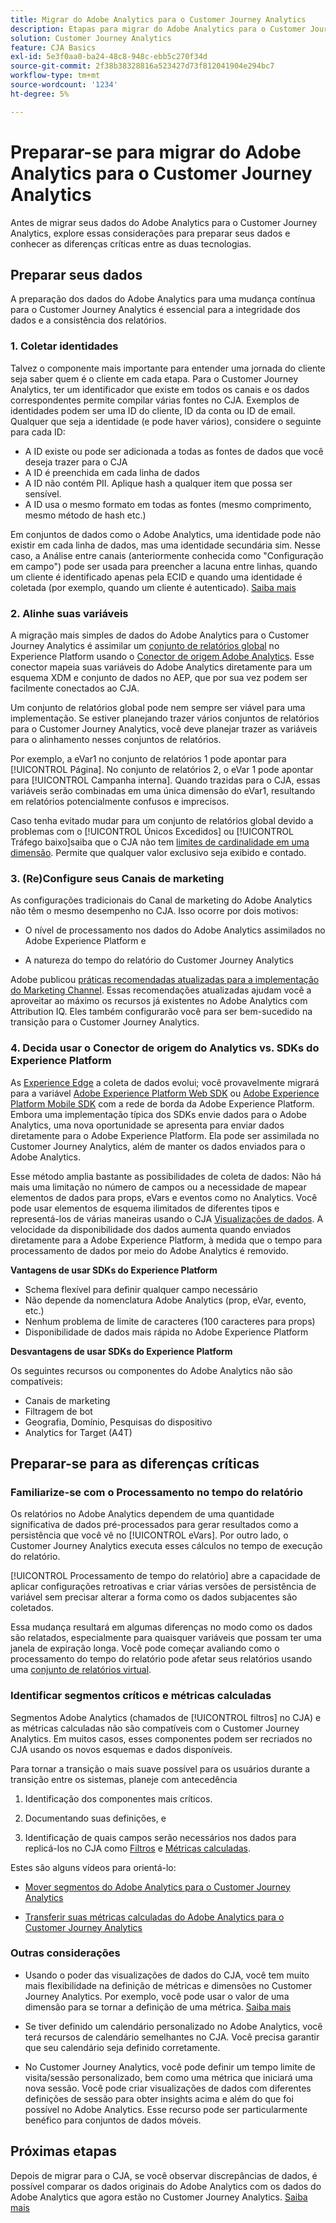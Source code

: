 ```yaml
---
title: Migrar do Adobe Analytics para o Customer Journey Analytics
description: Etapas para migrar do Adobe Analytics para o Customer Journey Analytics
solution: Customer Journey Analytics
feature: CJA Basics
exl-id: 5e3f0aa0-ba24-48c8-948c-ebb5c270f34d
source-git-commit: 2f38b38328816a523427d73f812041904e294bc7
workflow-type: tm+mt
source-wordcount: '1234'
ht-degree: 5%

---
```


# Preparar-se para migrar do Adobe Analytics para o Customer Journey Analytics

Antes de migrar seus dados do Adobe Analytics para o Customer Journey Analytics, explore essas considerações para preparar seus dados e conhecer as diferenças críticas entre as duas tecnologias.

## Preparar seus dados

A preparação dos dados do Adobe Analytics para uma mudança contínua para o Customer Journey Analytics é essencial para a integridade dos dados e a consistência dos relatórios.

### 1. Coletar identidades

Talvez o componente mais importante para entender uma jornada do cliente seja saber quem é o cliente em cada etapa. Para o Customer Journey Analytics, ter um identificador que existe em todos os canais e os dados correspondentes permite compilar várias fontes no CJA.
Exemplos de identidades podem ser uma ID do cliente, ID da conta ou ID de email. Qualquer que seja a identidade (e pode haver vários), considere o seguinte para cada ID:

* A ID existe ou pode ser adicionada a todas as fontes de dados que você deseja trazer para o CJA
* A ID é preenchida em cada linha de dados
* A ID não contém PII. Aplique hash a qualquer item que possa ser sensível.
* A ID usa o mesmo formato em todas as fontes (mesmo comprimento, mesmo método de hash etc.)

Em conjuntos de dados como o Adobe Analytics, uma identidade pode não existir em cada linha de dados, mas uma identidade secundária sim. Nesse caso, a Análise entre canais (anteriormente conhecida como &quot;Configuração em campo&quot;) pode ser usada para preencher a lacuna entre linhas, quando um cliente é identificado apenas pela ECID e quando uma identidade é coletada (por exemplo, quando um cliente é autenticado). [Saiba mais](https://experienceleague.adobe.com/docs/analytics-platform/using/cja-connections/cca/overview.html?lang=pt-BR)

### 2. Alinhe suas variáveis

A migração mais simples de dados do Adobe Analytics para o Customer Journey Analytics é assimilar um [conjunto de relatórios global](https://experienceleague.adobe.com/docs/analytics/implementation/prepare/global-rs.html?lang=en) no Experience Platform usando o [Conector de origem Adobe Analytics](https://experienceleague.adobe.com/docs/experience-platform/sources/ui-tutorials/create/adobe-applications/analytics.html?lang=pt-BR). Esse conector mapeia suas variáveis do Adobe Analytics diretamente para um esquema XDM e conjunto de dados no AEP, que por sua vez podem ser facilmente conectados ao CJA.

Um conjunto de relatórios global pode nem sempre ser viável para uma implementação. Se estiver planejando trazer vários conjuntos de relatórios para o Customer Journey Analytics, você deve planejar trazer as variáveis para o alinhamento nesses conjuntos de relatórios.

Por exemplo, a eVar1 no conjunto de relatórios 1 pode apontar para [!UICONTROL Página]. No conjunto de relatórios 2, o eVar 1 pode apontar para [!UICONTROL Campanha interna]. Quando trazidas para o CJA, essas variáveis serão combinadas em uma única dimensão do eVar1, resultando em relatórios potencialmente confusos e imprecisos.

Caso tenha evitado mudar para um conjunto de relatórios global devido a problemas com o [!UICONTROL Únicos Excedidos] ou [!UICONTROL Tráfego baixo]saiba que o CJA não tem [limites de cardinalidade em uma dimensão](/help/components/dimensions/high-cardinality.md). Permite que qualquer valor exclusivo seja exibido e contado.

### 3. (Re)Configure seus Canais de marketing

As configurações tradicionais do Canal de marketing do Adobe Analytics não têm o mesmo desempenho no CJA. Isso ocorre por dois motivos:

* O nível de processamento nos dados do Adobe Analytics assimilados no Adobe Experience Platform e

* A natureza do tempo do relatório do Customer Journey Analytics

Adobe publicou [práticas recomendadas atualizadas para a implementação do Marketing Channel](https://experienceleague.adobe.com/docs/analytics/components/marketing-channels/mchannel-best-practices.html?lang=en). Essas recomendações atualizadas ajudam você a aproveitar ao máximo os recursos já existentes no Adobe Analytics com Attribution IQ. Eles também configurarão você para ser bem-sucedido na transição para o Customer Journey Analytics.

### 4. Decida usar o Conector de origem do Analytics vs. SDKs do Experience Platform

As [Experience Edge](https://experienceleague.adobe.com/docs/experience-platform/edge/home.html?lang=pt-BR) a coleta de dados evolui; você provavelmente migrará para a variável [Adobe Experience Platform Web SDK](https://experienceleague.adobe.com/docs/web-sdk.html?lang=en) ou [Adobe Experience Platform Mobile SDK](https://experienceleague.adobe.com/docs/mobile.html?lang=en) com a rede de borda da Adobe Experience Platform. Embora uma implementação típica dos SDKs envie dados para o Adobe Analytics, uma nova oportunidade se apresenta para enviar dados diretamente para o Adobe Experience Platform. Ela pode ser assimilada no Customer Journey Analytics, além de manter os dados enviados para o Adobe Analytics.

Esse método amplia bastante as possibilidades de coleta de dados: Não há mais uma limitação no número de campos ou a necessidade de mapear elementos de dados para props, eVars e eventos como no Analytics. Você pode usar elementos de esquema ilimitados de diferentes tipos e representá-los de várias maneiras usando o CJA [Visualizações de dados](/help/data-views/data-views.md). A velocidade da disponibilidade dos dados aumenta quando enviados diretamente para a Adobe Experience Platform, à medida que o tempo para processamento de dados por meio do Adobe Analytics é removido.

**Vantagens de usar SDKs do Experience Platform**

* Schema flexível para definir qualquer campo necessário
* Não depende da nomenclatura Adobe Analytics (prop, eVar, evento, etc.)
* Nenhum problema de limite de caracteres (100 caracteres para props)
* Disponibilidade de dados mais rápida no Adobe Experience Platform

**Desvantagens de usar SDKs do Experience Platform**

Os seguintes recursos ou componentes do Adobe Analytics não são compatíveis:

* Canais de marketing
* Filtragem de bot
* Geografia, Domínio, Pesquisas do dispositivo
* Analytics for Target (A4T)

## Preparar-se para as diferenças críticas

### Familiarize-se com o Processamento no tempo do relatório

Os relatórios no Adobe Analytics dependem de uma quantidade significativa de dados pré-processados para gerar resultados como a persistência que você vê no [!UICONTROL eVars]. Por outro lado, o Customer Journey Analytics executa esses cálculos no tempo de execução do relatório.

[!UICONTROL Processamento de tempo do relatório] abre a capacidade de aplicar configurações retroativas e criar várias versões de persistência de variável sem precisar alterar a forma como os dados subjacentes são coletados.

Essa mudança resultará em algumas diferenças no modo como os dados são relatados, especialmente para quaisquer variáveis que possam ter uma janela de expiração longa. Você pode começar avaliando como o processamento do tempo do relatório pode afetar seus relatórios usando uma [conjunto de relatórios virtual](https://experienceleague.adobe.com/docs/analytics/components/virtual-report-suites/vrs-report-time-processing.html).

### Identificar segmentos críticos e métricas calculadas

Segmentos Adobe Analytics (chamados de [!UICONTROL filtros] no CJA) e as métricas calculadas não são compatíveis com o Customer Journey Analytics. Em muitos casos, esses componentes podem ser recriados no CJA usando os novos esquemas e dados disponíveis.

Para tornar a transição o mais suave possível para os usuários durante a transição entre os sistemas, planeje com antecedência

1. Identificação dos componentes mais críticos.

1. Documentando suas definições, e

1. Identificação de quais campos serão necessários nos dados para replicá-los no CJA como [Filtros](/help/components/filters/filters-overview.md) e [Métricas calculadas](/help/components/calc-metrics/calc-metr-overview.md).

Estes são alguns vídeos para orientá-lo:

* [Mover segmentos do Adobe Analytics para o Customer Journey Analytics](https://experienceleague.adobe.com/docs/customer-journey-analytics-learn/tutorials/moving-adobe-analytics-segments-to-customer-journey-analytics.html?lang=en)

* [Transferir suas métricas calculadas do Adobe Analytics para o Customer Journey Analytics](https://experienceleague.adobe.com/docs/customer-journey-analytics-learn/tutorials/moving-your-calculated-metrics-from-adobe-analytics-to-customer-journey-analytics.html?lang=en)

### Outras considerações

* Usando o poder das visualizações de dados do CJA, você tem muito mais flexibilidade na definição de métricas e dimensões no Customer Journey Analytics. Por exemplo, você pode usar o valor de uma dimensão para se tornar a definição de uma métrica. [Saiba mais](/help/data-views/data-views-usecases.md)

* Se tiver definido um calendário personalizado no Adobe Analytics, você terá recursos de calendário semelhantes no CJA. Você precisa garantir que seu calendário seja definido corretamente.

* No Customer Journey Analytics, você pode definir um tempo limite de visita/sessão personalizado, bem como uma métrica que iniciará uma nova sessão. Você pode criar visualizações de dados com diferentes definições de sessão para obter insights acima e além do que foi possível no Adobe Analytics. Esse recurso pode ser particularmente benéfico para conjuntos de dados móveis.

## Próximas etapas

Depois de migrar para o CJA, se você observar discrepâncias de dados, é possível comparar os dados originais do Adobe Analytics com os dados do Adobe Analytics que agora estão no Customer Journey Analytics. [Saiba mais](/help/troubleshooting/compare.md)
